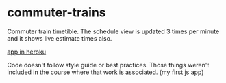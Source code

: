 # commuter-trains
Commuter train timetible. The schedule view is updated 3 times per minute and it shows live estimate times also.

[app in heroku](https://trainstimetable.herokuapp.com/)

Code doesn't follow style guide or best practices. Those things weren't included in the course where that work is associated. (my first js app)
